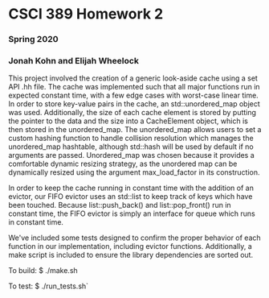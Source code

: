 # CSCI 389 Homework 2
### Spring 2020
### Jonah Kohn and Elijah Wheelock

This project involved the creation of a generic look-aside cache using a set API .hh file. The cache was implemented such that all major functions run in expected constant time, with a few edge cases with worst-case linear time. In order to store key-value pairs in the cache, an std::unordered_map object was used.  Additionally, the size of each cache element is stored by putting the pointer to the data and the size into a CacheElement object, which is then stored in the unordered_map. The unordered_map allows users to set a custom hashing function to handle collision resolution which manages the unordered_map hashtable, although std::hash will be used by default if no arguments are passed. Unordered_map was chosen because it provides a comfortable dynamic resizing strategy, as the unordered map can be dynamically resized using the argument max_load_factor in its construction.

In order to keep the cache running in constant time with the addition of an evictor, our FIFO evictor uses an std::list to keep track of keys which have been touched. Because list::push_back() and list::pop_front() run in constant time, the FIFO evictor is simply an interface for queue which runs in constant time.

We've included some tests designed to confirm the proper behavior of each function in our implementation, including evictor functions. Additionally, a make script is included to ensure the library dependencies are sorted out. 

To build: 
    $ ./make.sh

To test: 
    $ ./run_tests.sh`
